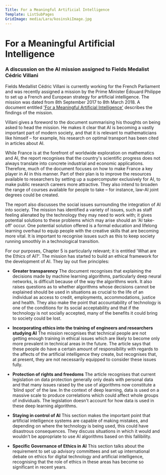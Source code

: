 ```yaml
---
Title: For a Meaningful Artificial Intelligence
Template: ListSubPages
GridImage: media/Lara/kosinskiImage.jpg
---
```


# For a Meaningful Artificial Intelligence

### A discussion on the AI mission assigned to Fields Medalist Cédric Villani

Fields Medallist Cédric Villani is currently working for the French Parliament and was recently assigned a mission by the Prime Minister Édouard Philippe to set up a French and European strategy for artificial intelligence. The mission was dated from 8th September 2017 to 8th March 2018. A document entitled ['For a Meaningful Artificial Intelligence'](https://www.aiforhumanity.fr/pdfs/MissionVillani_Report_ENG-VF.pdf) describes the findings of the mission.

Villani gives a foreword to the document summarising his thoughts on being asked to head the mission. He makes it clear that AI is becoming a vastly important part of modern society, and that it is relevant to mathematicians like himself – for example, his research on optimal transport has been cited in articles about AI.

While France is at the forefront of worldwide exploration on mathematics and AI, the report
recognises that the country's scientific progress does not always translate into concrete industrial and economic applications. Therefore, much of the document focuses on how to make France a key player in AI in this manner. Part of their plan is to improve the resources available to researchers by setting up a supercomputer exclusively for AI, to make public research careers more attractive. They also intend to broaden the range of courses available for people to take – for instance, law-AI joint degrees could be created.

The report also discusses the social issues surrounding the integration of AI into society. The mission has identified a variety of issues, such as staff feeling alienated by the technology they may need to work with; it gives potential solutions to these problems which may arise should an 'AI take-off' occur. One potential solution offered is a formal education and lifelong learning overhaul to equip people with the creative skills that are becoming more vital. It is important to recognise issues such as this to keep society running smoothly in a technological transition.

For our purposes, Chapter 5 is particularly relevant; it is entitled 'What are the Ethics of AI?'. The mission has started to build an ethical framework for the development of AI. They lay out five principles:

- **Greater transparency** The document recognises that explaining the decisions made by machine learning algorithms, particularly deep neural networks, is difficult because of the way the algorithms work. It also raises questions as to whether algorithms whose decisions cannot be explained should be used in situations as crucial to the life of an individual as access to credit, employments, accommodations, justice and health. They also make the point that accountability of technology is one of the conditions for its social acceptability and that if the technology is not socially accepted, many of the benefits it could bring to
society could be lost.

- **Incorporating ethics into the training of engineers and researchers studying AI** 
The mission recognises that technical people are not getting enough training in ethical issues which are likely to become only more prevalent in technical areas in the future. The article says that these people do have a certain amount of responsibility with regards to the affects of the artificial intelligence they create, but recognises that, at present, they are not necessarily equipped to consider these issues fully.

- **Protection of rights and freedoms** The article recognises that current legislation on data protection generally only deals with personal data and that many issues raised by the use of algorithms now constitute a 'blind spot' of the law. In the context of deep learning, data is used on a massive scale to produce correlations which could affect whole groups of individuals. The legislation doesn't account for how data is used in these deep learning algorithms.

- **Staying in control of AI** This section makes the important point that artificial intelligence systems are capable of making mistakes, and depending on where the technology is being used, this could have disastrous consequences. They discuss situations in which it would and wouldn't be appropriate to use AI algorithms based on this fallibility.

- **Specific Governance of Ethics in AI** This section talks about the requirement to set up advisory committees and set up international debate on ethics for digital technology and artificial intelligence, recognising that the role of ethics in these areas has become so significant in recent years.
